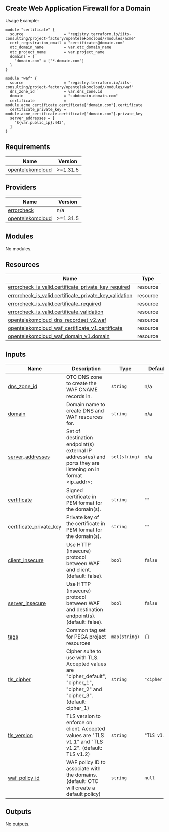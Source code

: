## Create Web Application Firewall for a Domain

Usage Example:

```hcl
module "certificate" {
  source                  = "registry.terraform.io/iits-consulting/project-factory/opentelekomcloud//modules/acme"
  cert_registration_email = "certificates@domain.com"
  otc_domain_name         = var.otc_domain_name
  otc_project_name        = var.project_name
  domains = {
    "domain.com" = ["*.domain.com"]
  }
}

module "waf" {
  source                  = "registry.terraform.io/iits-consulting/project-factory/opentelekomcloud//modules/waf"
  dns_zone_id             = var.dns_zone.id
  domain                  = "subdomain.domain.com"
  certificate             = module.acme_certificate.certificate["domain.com"].certificate
  certificate_private_key = module.acme_certificate.certificate["domain.com"].private_key
  server_addresses = [
    "${var.public_ip}:443",
  ]
}
```

<!-- BEGIN_TF_DOCS -->
## Requirements

| Name | Version |
|------|---------|
| <a name="requirement_opentelekomcloud"></a> [opentelekomcloud](#requirement\_opentelekomcloud) | >=1.31.5 |

## Providers

| Name | Version |
|------|---------|
| <a name="provider_errorcheck"></a> [errorcheck](#provider\_errorcheck) | n/a |
| <a name="provider_opentelekomcloud"></a> [opentelekomcloud](#provider\_opentelekomcloud) | >=1.31.5 |

## Modules

No modules.

## Resources

| Name | Type |
|------|------|
| [errorcheck_is_valid.certificate_private_key_required](https://registry.terraform.io/providers/iits-consulting/errorcheck/latest/docs/resources/is_valid) | resource |
| [errorcheck_is_valid.certificate_private_key_validation](https://registry.terraform.io/providers/iits-consulting/errorcheck/latest/docs/resources/is_valid) | resource |
| [errorcheck_is_valid.certificate_required](https://registry.terraform.io/providers/iits-consulting/errorcheck/latest/docs/resources/is_valid) | resource |
| [errorcheck_is_valid.certificate_validation](https://registry.terraform.io/providers/iits-consulting/errorcheck/latest/docs/resources/is_valid) | resource |
| [opentelekomcloud_dns_recordset_v2.waf](https://registry.terraform.io/providers/opentelekomcloud/opentelekomcloud/latest/docs/resources/dns_recordset_v2) | resource |
| [opentelekomcloud_waf_certificate_v1.certificate](https://registry.terraform.io/providers/opentelekomcloud/opentelekomcloud/latest/docs/resources/waf_certificate_v1) | resource |
| [opentelekomcloud_waf_domain_v1.domain](https://registry.terraform.io/providers/opentelekomcloud/opentelekomcloud/latest/docs/resources/waf_domain_v1) | resource |

## Inputs

| Name | Description | Type | Default | Required |
|------|-------------|------|---------|:--------:|
| <a name="input_dns_zone_id"></a> [dns\_zone\_id](#input\_dns\_zone\_id) | OTC DNS zone to create the WAF CNAME records in. | `string` | n/a | yes |
| <a name="input_domain"></a> [domain](#input\_domain) | Domain name to create DNS and WAF resources for. | `string` | n/a | yes |
| <a name="input_server_addresses"></a> [server\_addresses](#input\_server\_addresses) | Set of destination endpoint(s) external IP address(es) and ports they are listening on in format <ip\_addr>:<port> | `set(string)` | n/a | yes |
| <a name="input_certificate"></a> [certificate](#input\_certificate) | Signed certificate in PEM format for the domain(s). | `string` | `""` | no |
| <a name="input_certificate_private_key"></a> [certificate\_private\_key](#input\_certificate\_private\_key) | Private key of the certificate in PEM format for the domain(s). | `string` | `""` | no |
| <a name="input_client_insecure"></a> [client\_insecure](#input\_client\_insecure) | Use HTTP (insecure) protocol between WAF and client. (default: false). | `bool` | `false` | no |
| <a name="input_server_insecure"></a> [server\_insecure](#input\_server\_insecure) | Use HTTP (insecure) protocol between WAF and destination endpoint(s). (default: false). | `bool` | `false` | no |
| <a name="input_tags"></a> [tags](#input\_tags) | Common tag set for PEGA project resources | `map(string)` | `{}` | no |
| <a name="input_tls_cipher"></a> [tls\_cipher](#input\_tls\_cipher) | Cipher suite to use with TLS. Accepted values are "cipher\_default", "cipher\_1", "cipher\_2" and "cipher\_3". (default: cipher\_1) | `string` | `"cipher_1"` | no |
| <a name="input_tls_version"></a> [tls\_version](#input\_tls\_version) | TLS version to enforce on client. Accepted values are "TLS v1.1" and "TLS v1.2". (default: TLS v1.2) | `string` | `"TLS v1.2"` | no |
| <a name="input_waf_policy_id"></a> [waf\_policy\_id](#input\_waf\_policy\_id) | WAF policy ID to associate with the domains. (default: OTC will create a default policy) | `string` | `null` | no |

## Outputs

No outputs.
<!-- END_TF_DOCS -->
